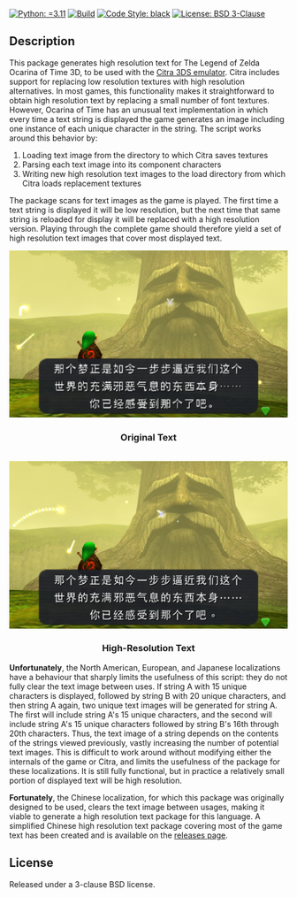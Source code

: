 [![Python: =3.11](https://img.shields.io/badge/python-3.11-green.svg)](https://docs.python.org/3/whatsnew/3.11.html)
[![Build](https://github.com/KarlTDebiec/OOT3DHDTextGenerator/actions/workflows/build.yml/badge.svg)](https://github.com/KarlTDebiec/OOT3DHDTextGenerator/actions/workflows/build.yml)
[![Code Style: black](https://img.shields.io/badge/code%20style-black-000000.svg)](https://github.com/psf/black)
[![License: BSD 3-Clause](https://img.shields.io/badge/license-BSD%203--Clause-blue.svg)](https://opensource.org/licenses/BSD-3-Clause)

## Description

This package generates high resolution text for The Legend of Zelda Ocarina of Time 3D,
to be used with the [Citra 3DS emulator](https://citra-emu.org). Citra includes support
for replacing low resolution textures with high resolution alternatives. In most games,
this functionality makes it straightforward to obtain high resolution text by replacing
a small number of font textures. However, Ocarina of Time has an unusual text
implementation in which every time a text string is displayed the game generates an
image including one instance of each unique character in the string. The script works
around this behavior by:

1. Loading text image from the directory to which Citra saves textures
2. Parsing each text image into its component characters
3. Writing new high resolution text images to the load directory from which Citra loads
   replacement textures

The package scans for text images as the game is played. The first time a text string is
displayed it will be low resolution, but the next time that same string is reloaded for
display it will be replaced with a high resolution version. Playing through the complete
game should therefore yield a set of high resolution text images that cover most
displayed text.

<div align="center" style="text-align:center">
    <img src="docs/static/original.png">
    <h3>Original Text</h3>
    <br>
    <img src="docs/static/heiti.png">
    <h3>High-Resolution Text</h3>
</div>

**Unfortunately**, the North American, European, and Japanese localizations have a
behaviour that sharply limits the usefulness of this script: they do not fully clear the
text image between uses. If string A with 15 unique characters is displayed, followed by
string B with 20 unique characters, and then string A again, two unique text images will
be generated for string A. The first will include string A's 15 unique characters, and
the second will include string A's 15 unique characters followed by string B's 16th
through 20th characters. Thus, the text image of a string depends on the contents of the
strings viewed previously, vastly increasing the number of potential text images. This
is difficult to work around without modifying either the internals of the game or Citra,
and limits the usefulness of the package for these localizations. It is still fully
functional, but in practice a relatively small portion of displayed text will be high
resolution.

**Fortunately**, the Chinese localization, for which this package was originally
designed to be used, clears the text image between usages, making it viable to generate
a high resolution text package for this language. A simplified Chinese high resolution
text package covering most of the game text has been created and is available on the
[releases page](https://github.com/KarlTDebiec/OOT3DHDTextGenerator/releases/).

## License

Released under a 3-clause BSD license.
